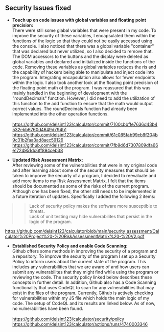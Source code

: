 ## Security Issues fixed
* __Touch up on code issues with global variables and floating point precision:__ \
There were still some glabal variables that were present in my code. To improve the security of these variables, I encapsulated them within the functions of the logic so that they could not be easily accessed using the console. I also noticed that there was a global variable "container" that was declared but never utilized, so I also decided to remove that. The DOM accessors to the buttons and the display were deleted as global variables and declared and initialized inside the functions of the code. Removing these variables as global variables reduces the ris and the capability of hackers being able to manipulate and inject code into the program. Integrating encapsulation also allows for fewer endpoints within the logic. I also took another look at the floating point precision of the floating point math of the program. I was reassured that this was mainly handled in the beginning of development with the "roundDecimals" function. However, I did need to add the utilization of this function to the add function to ensure that the math would output correct values. The roundDecimals function had already been implemented into the other operation functions.\
\
https://github.com/delsint123/calculator/commit/7100cbbffe7636d43b4532ebb6760d4649d794b1 \
https://github.com/delsint123/calculator/commit/61c085fab99cb8f204b9c31b2faa3ad8aec59129 \
https://github.com/delsint123/calculator/commit/7fb9d6d7307809dfa66e1724951dc6ff894ceb38 

* __Updated Risk Assessment Matrix:__ \
After reviewing some of the vulnerabilities that were in my original code and after learning about some of the security measures that should be taken to imporve the secuirty of a program, I decided to reevaluate and add more items to my Risk Assessment Matrix. I felt that the items should be documented as some of the risks of the current program. Although one has been fixed, the other still needs to be implemented in a future iteration of updates. Specifically I added the following 2 items:

>>Lack of security policy makes the software more susceptible to threats. \
>>Lack of unit testing may hide vulnerabilites that persist in the logic of the program.

https://github.com/delsint123/calculator/blob/main/security_assessment/Calculator%20Project%20-%20RiskAssessmentMatrix%20-%20V2.pdf

* __Established Security Policy and enable Code Scanning:__ \
Github offers some methods in improving the security of a program and a repository. To improve the security of the program I set up a Security Policy to inform users about the current state of the program. This includes any vulnerabilities that we are aware of and how users can submit any vulnerabilites that they might find while using the program or reviewing the code. The security policy linked below describes these concepts in further detail. In addition, Github also has a Code Scanning functionality that uses CodeQL to scan for any vulnerabilities that may exist in the files of the program. Currently, Github is actively checking for vulnerabilities within my JS file which holds the main logic of my code. The setup of CodeQL and its results are linked below. As of now, no vulnerabilities have been found. \
\
https://github.com/delsint123/calculator/security/policy \
https://github.com/delsint123/calculator/actions/runs/4740003346
